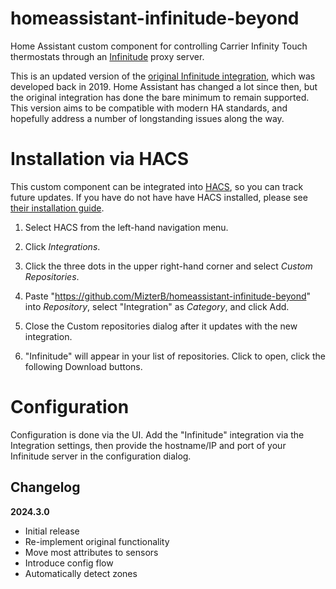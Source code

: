 # homeassistant-infinitude-beyond

Home Assistant custom component for controlling Carrier Infinity Touch thermostats through an [Infinitude](https://github.com/nebulous/infinitude) proxy server.

This is an updated version of the [original Infinitude integration](https://github.com/MizterB/homeassistant-infinitude-beyond), which was developed back in 2019. Home Assistant has changed a lot since then, but the original integration has done the bare minimum to remain supported. This version aims to be compatible with modern HA standards, and hopefully address a number of longstanding issues along the way.

# Installation via HACS

This custom component can be integrated into [HACS](https://github.com/hacs/integration), so you can track future updates. If you have do not have have HACS installed, please see [their installation guide](https://hacs.xyz/docs/installation/manual).

1. Select HACS from the left-hand navigation menu.

2. Click _Integrations_.

3. Click the three dots in the upper right-hand corner and select _Custom Repositories_.

4. Paste "https://github.com/MizterB/homeassistant-infinitude-beyond" into _Repository_, select "Integration" as _Category_, and click Add.

5. Close the Custom repositories dialog after it updates with the new integration.

6. "Infinitude" will appear in your list of repositories. Click to open, click the following Download buttons.

# Configuration

Configuration is done via the UI. Add the "Infinitude" integration via the Integration settings, then provide the hostname/IP and port of your Infinitude server in the configuration dialog.

## Changelog

**2024.3.0**
- Initial release
- Re-implement original functionality
- Move most attributes to sensors
- Introduce config flow
- Automatically detect zones